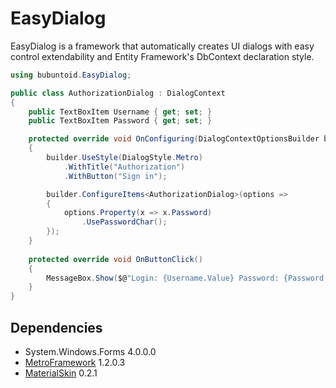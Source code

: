 # EasyDialog
EasyDialog is a framework that automatically creates UI dialogs with easy control extendability and Entity Framework's DbContext declaration style.
```csharp
using bubuntoid.EasyDialog;

public class AuthorizationDialog : DialogContext
{
    public TextBoxItem Username { get; set; }
    public TextBoxItem Password { get; set; }

    protected override void OnConfiguring(DialogContextOptionsBuilder builder)
    {
        builder.UseStyle(DialogStyle.Metro)
            .WithTitle("Authorization")
            .WithButton("Sign in");

        builder.ConfigureItems<AuthorizationDialog>(options =>
        {
            options.Property(x => x.Password)
                .UsePasswordChar();
        });
    }
    
    protected override void OnButtonClick()
    {
        MessageBox.Show($@"Login: {Username.Value} Password: {Password.Value}");
    }
}
```

## Dependencies
- System.Windows.Forms 4.0.0.0
- [MetroFramework](https://github.com/thielj/MetroFramework) 1.2.0.3
- [MaterialSkin](https://github.com/IgnaceMaes/MaterialSkin) 0.2.1
